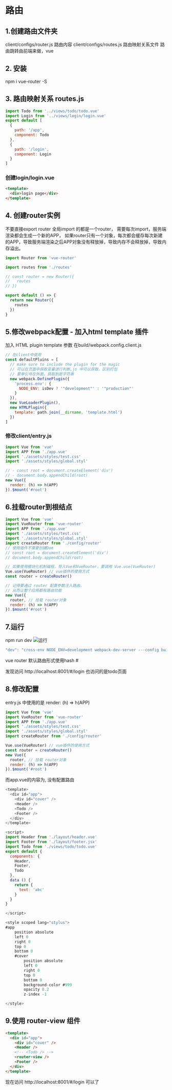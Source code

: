 # 路由

## 1.创建路由文件夹 
client/configs/router.js 路由内容
client/configs/routes.js  路由映射关系文件
路由跳转由前端来做，vue 

## 2. 安装
npm i vue-router -S

## 3. 路由映射关系 routes.js
```javascript
import Todo from '../views/todo/todo.vue'
import Login from '../views/login/login.vue'
export default [
  {
    path: '/app',
    component: Todo
  },
  {
    path: '/login',
    component: Login
  }
]
```

### 创建login/login.vue
```html
<template>
  <div>login page</div>
</template>

```
## 4. 创建router实例

不要直接export router
全局import 的都是一个router， 需要每次import，服务端渲染都会生成一个新的APP， 如果router只有一个对象，每次都会缓存每次新建的APP，导致服务端渲染之后APP对象没有释放掉，导致内存不会释放掉，导致内存溢出。
```javascript
import Router from 'vue-router'

import routes from './routes'

// const router = new Router({
//   routes
// })

export default () => {
  return new Router({
    routes
  })
}

```

## 5.修改webpack配置 - 加入html template 插件
加入 HTML plugin template 参数
在build/webpack.config.client.js

```javascript
// 在client中使用
const defaultPluins = [
  // make sure to include the plugin for the magic
  // 可以在页面中获取变量进行判断,js 中可以获取，区别打包
  // 要单引号在外面，获取到是字符串
  new webpack.DefinePlugin({
    'process.env': {
      NODE_ENV: isDev ? '"development"' : '"production"'
    }
  }),
  new VueLoaderPlugin(),
  new HTMLPlugin({
    template: path.join(__dirname, 'template.html')
  })
]
```

### 修改client/entry.js
```javascript
import Vue from 'vue'
import APP from './app.vue'
import './assets/styles/test.css'
import './assets/styles/global.styl'

// - const root = document.createElement('div')
// - document.body.appendChild(root)
new Vue({
  render: (h) => h(APP)
}).$mount('#root')
```

## 6.挂载router到根结点

```javascript
import Vue from 'vue'
import VueRouter from 'vue-router'
import APP from './app.vue'
import './assets/styles/test.css'
import './assets/styles/global.styl'
import createRouter from './config/router'
// 使用插件不需要创建Dom
// const root = document.createElement('div')
// document.body.appendChild(root)

// 如果使用模块化机制编程，导入Vue和VueRouter，要调用 Vue.use(VueRouter)
Vue.use(VueRouter) // vue插件的使用方式
const router = createRouter()

// 记得要通过 router 配置参数注入路由，
// 从而让整个应用都有路由功能
new Vue({
  router, // 挂载 router对象
  render: (h) => h(APP)
}).$mount('#root')

```
## 7.运行

npm run dev
![运行](https://github.com/FanWorldBegin/vue-ssr/blob/master/images/18.1.png)

```javascript
"dev": "cross-env NODE_ENV=development webpack-dev-server ---config build/webpack.config.client.js",
```
vue router 默认路由形式使用hash # 

发现访问 http://localhost:8001/#/login 也访问的是todo页面

## 8.修改配置
entry.js 中使用的是 render: (h) => h(APP) 
```javascript
import Vue from 'vue'
import VueRouter from 'vue-router'
import APP from './app.vue'
import './assets/styles/test.css'
import './assets/styles/global.styl'
import createRouter from './config/router'

Vue.use(VueRouter) // vue插件的使用方式
const router = createRouter()
new Vue({
  router, // 挂载 router对象
  render: (h) => h(APP)
}).$mount('#root')

```

而app.vue的内容为, 没有配置路由
```javascript
<template>
  <div id="app">
    <div id="cover" />
    <Header />
    <Todo />
    <Footer />
  </div>
</template>

<script>
import Header from './layout/header.vue'
import Footer from './layout/footer.jsx'
import Todo from './views/todo/todo.vue'
export default {
  components: {
    Header,
    Footer,
    Todo
  },
  data () {
    return {
      text: 'abc'
    }
  }
}

</script>

<style scoped lang="stylus">
#app
    position absolute
    left 0
    right 0
    top 0
    bottom 0
    #cover
        position absolute
        left 0
        right 0
        top 0
        bottom 0
        background-color #999
        opacity 0.2
        z-index -1

</style>

```


## 9.使用 router-view 组件

```html
<template>
  <div id="app">
    <div id="cover" />
    <Header />
    <!-- <Todo /> -->
    <router-view />
    <Footer />
  </div>
</template>

```
现在访问 http://localhost:8001/#/login 可以了
